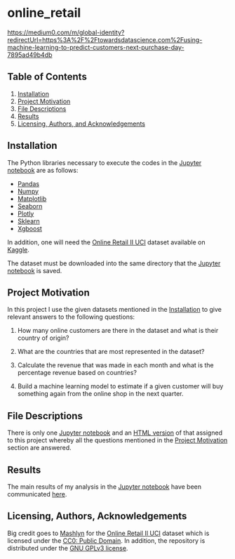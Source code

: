 # online_retail

https://medium0.com/m/global-identity?redirectUrl=https%3A%2F%2Ftowardsdatascience.com%2Fusing-machine-learning-to-predict-customers-next-purchase-day-7895ad49b4db

## Table of Contents

1. [Installation](#installation)
2. [Project Motivation](#motivation)
3. [File Descriptions](#files)
4. [Results](#results)
5. [Licensing, Authors, and Acknowledgements](#licensing)

## Installation <a name="installation"></a>
The Python libraries necessary to execute the codes in the [Jupyter notebook](https://github.com/evansdoe/online_retail/blob/main/online_retail.ipynb) are
as follows:
* [Pandas](https://pandas.pydata.org/)
* [Numpy](https://numpy.org/)
* [Matplotlib](https://matplotlib.org/stable/index.html)
* [Seaborn](https://seaborn.pydata.org/)
* [Plotly](https://plotly.com/python/)
* [Sklearn](https://sklearn.org/)
* [Xgboost](https://xgboost.readthedocs.io/en/latest/python/python_intro.html)


In addition, one will need the [Online Retail II UCI](https://www.kaggle.com/mashlyn/online-retail-ii-uci/download) dataset available on [Kaggle](www.kaggle.com).

The dataset must be downloaded into the same directory that the [Jupyter notebook](https://github.com/evansdoe/online_retail/blob/main/online_retail.ipynb) is saved.

## Project Motivation<a name="motivation"></a>
In this project I use the given datasets mentioned in the [Installation](#installation)
to give relevant answers to the following questions:

1. How many online customers are there in the dataset and what is their country of origin?

2. What are the countries that are most represented in the dataset?

3. Calculate the revenue that was made in each month and what is the percentage revenue based on countries?

4. Build a machine learning model to estimate if a given customer will buy something again from the online shop in the next quarter.

## File Descriptions <a name="files"></a>

There is only one [Jupyter notebook](https://github.com/evansdoe/online_retail/blob/main/online_retail.ipynb) and an [HTML version](https://github.com/evansdoe/online_retail/blob/main/online_retail.html) of that assigned to this project whereby all the questions mentioned in the [Project Motivation](#motivation) section are answered.

## Results<a name="results"></a>

The main results of my analysis in the [Jupyter notebook](https://github.com/evansdoe/online_retail/blob/main/online_retail.ipynb) have been communicated <a href="https://towardsdatascience.com/using-machine-learning-to-predict-customers-next-purchase-day-7895ad49b4db#5b02-599e9165c953" target="_blank">here</a>.

## Licensing, Authors, Acknowledgements<a name="licensing"></a>

Big credit goes to [Mashlyn](https://www.kaggle.com/mashlyn) for the [Online Retail II UCI](https://www.kaggle.com/mashlyn/online-retail-ii-uci/download) dataset which is licensed under the [CC0: Public Domain](https://creativecommons.org/publicdomain/zero/1.0/). In addition, the repository is distributed under the [GNU GPLv3 license](https://github.com/evansdoe/stackoverflow_2020_survey/blob/main/LICENSE).
